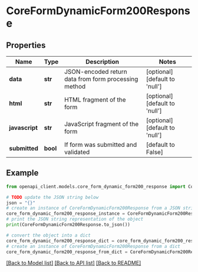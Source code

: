 # CoreFormDynamicForm200Response


## Properties

Name | Type | Description | Notes
------------ | ------------- | ------------- | -------------
**data** | **str** | JSON-encoded return data from form processing method | [optional] [default to 'null']
**html** | **str** | HTML fragment of the form | [optional] [default to 'null']
**javascript** | **str** | JavaScript fragment of the form | [optional] [default to 'null']
**submitted** | **bool** | If form was submitted and validated | [default to False]

## Example

```python
from openapi_client.models.core_form_dynamic_form200_response import CoreFormDynamicForm200Response

# TODO update the JSON string below
json = "{}"
# create an instance of CoreFormDynamicForm200Response from a JSON string
core_form_dynamic_form200_response_instance = CoreFormDynamicForm200Response.from_json(json)
# print the JSON string representation of the object
print(CoreFormDynamicForm200Response.to_json())

# convert the object into a dict
core_form_dynamic_form200_response_dict = core_form_dynamic_form200_response_instance.to_dict()
# create an instance of CoreFormDynamicForm200Response from a dict
core_form_dynamic_form200_response_from_dict = CoreFormDynamicForm200Response.from_dict(core_form_dynamic_form200_response_dict)
```
[[Back to Model list]](../README.md#documentation-for-models) [[Back to API list]](../README.md#documentation-for-api-endpoints) [[Back to README]](../README.md)


